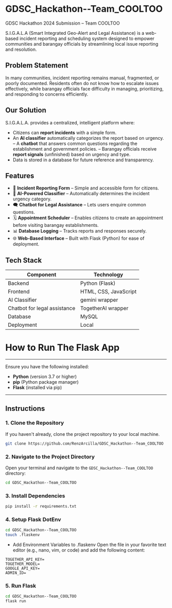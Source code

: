 # GDSC_Hackathon--Team_COOLTOO

GDSC Hackathon 2024 Submission – Team COOLTOO

S.I.G.A.L.A (Smart Integrated Geo-Alert and Legal Assistance) is a web-based incident reporting and scheduling system designed to empower communities and barangay officials by streamlining local issue reporting and resolution.

## Problem Statement
In many communities, incident reporting remains manual, fragmented, or poorly documented. Residents often do not know how to escalate issues effectively, while barangay officials face difficulty in managing, prioritizing, and responding to concerns efficiently.

## Our Solution

S.I.G.A.L.A. provides a centralized, intelligent platform where:
- Citizens can **report incidents** with a simple form.
- An **AI classifier** automatically categorizes the report based on urgency.
– A **chatbot** that answers common questions regarding the establishment and government policies.
– Barangay officials receive **report signals** (unfinished) based on urgency and type.
- Data is stored in a database for future reference and transparency.

## Features
- 📝 **Incident Reporting Form** – Simple and accessible form for citizens.
- 🧠 **AI-Powered Classifier** – Automatically determines the incident urgency category.
- 🗨️ **Chatbot for Legal Assistance** – Lets users enquire common questions.
- 🗓️ **Appointment Scheduler** – Enables citizens to create an appointment before visiting barangay establishments.
- 📊 **Database Logging** – Tracks reports and responses securely.
- 🌐 **Web-Based Interface** – Built with Flask (Python) for ease of deployment.

## Tech Stack
| Component        | Technology           |
|------------------|----------------------|
| Backend          | Python (Flask)       |
| Frontend         | HTML, CSS, JavaScript |
| AI Classifier    | gemini wrapper |
| Chatbot for legal assistance | TogetherAI wrapper |
| Database         | MySQL |
| Deployment       | Local |


# How to Run The Flask App

---

Ensure you have the following installed:
- **Python** (version 3.7 or higher)
- **pip** (Python package manager)
- **Flask** (installed via pip)

---

## Instructions

### 1. Clone the Repository
If you haven't already, clone the project repository to your local machine.
```bash
git clone https://github.com/RenzArcilla/GDSC_Hackathon--Team_COOLTOO
```

### 2. Navigate to the Project Directory
Open your terminal and navigate to the `GDSC_Hackathon--Team_COOLTOO` directory:
```bash
cd GDSC_Hackathon--Team_COOLTOO
```

### 3. Install Dependencies

```bash
pip install -r requirements.txt
```

### 4. Setup Flask DotEnv
```bash
cd GDSC_Hackathon--Team_COOLTOO
touch .flaskenv
```
- Add Environment Variables to .flaskenv Open the file in your favorite text editor (e.g., nano, vim, or code) and add the following content:
```
TOGETHER_API_KEY=
TOGETHER_MODEL=
GOOGLE_API_KEY=
ADMIN_ID=
```
### 5. Run Flask
```bash
cd GDSC_Hackathon--Team_COOLTOO
flask run
```

